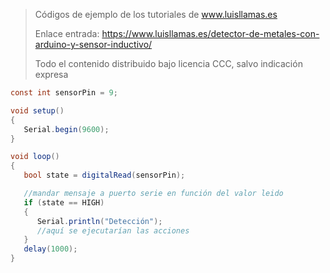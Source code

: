 > Códigos de ejemplo de los tutoriales de www.luisllamas.es
>
> Enlace entrada: https://www.luisllamas.es/detector-de-metales-con-arduino-y-sensor-inductivo/
>
> Todo el contenido distribuido bajo licencia CCC, salvo indicación expresa

```csharp
const int sensorPin = 9;

void setup()
{
   Serial.begin(9600);
}

void loop()
{
   bool state = digitalRead(sensorPin);

   //mandar mensaje a puerto serie en función del valor leido
   if (state == HIGH)
   {
      Serial.println("Detección");   
      //aquí se ejecutarían las acciones
   }
   delay(1000);
}
```